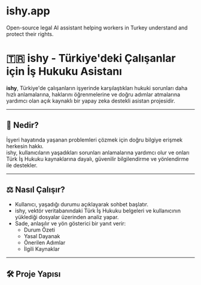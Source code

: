 # ishy.app
Open-source legal AI assistant helping workers in Turkey understand and protect their rights.

# 🇹🇷 ishy - Türkiye'deki Çalışanlar için İş Hukuku Asistanı

**ishy**, Türkiye'de çalışanların işyerinde karşılaştıkları hukuki sorunları daha hızlı anlamalarına, haklarını öğrenmelerine ve doğru adımlar atmalarına yardımcı olan açık kaynaklı bir yapay zeka destekli asistan projesidir.

---

## 🚀 Nedir?

İşyeri hayatında yaşanan problemleri çözmek için doğru bilgiye erişmek herkesin hakkı.  
ishy, kullanıcıların yaşadıkları sorunları anlamalarına yardımcı olur ve onları Türk İş Hukuku kaynaklarına dayalı, güvenilir bilgilendirme ve yönlendirme ile destekler.

---

## ⚖️ Nasıl Çalışır?

- Kullanıcı, yaşadığı durumu açıklayarak sohbet başlatır.
- ishy, vektör veritabanındaki Türk İş Hukuku belgeleri ve kullanıcının yüklediği dosyalar üzerinden analiz yapar.
- Sade, anlaşılır ve yön gösterici bir yanıt verir:
  - Durum Özeti
  - Yasal Dayanak
  - Önerilen Adımlar
  - İlgili Kaynaklar

---

## 🛠️ Proje Yapısı

